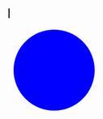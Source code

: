 

<canvas id="myCanvas" width="200" height="100" style="border:1px solid black;"></canvas>

<script>
        let c = document.getElementById("myCanvas");
        let ctx = c.getContext("2d");
        ctx.fillStyle = "red";
        ctx.fillRect(20, 20, 100, 50);
</script>

<svg width="800" height="500">
  <circle cx="90" cy="90" r="80" fill="blue" />

</svg>
